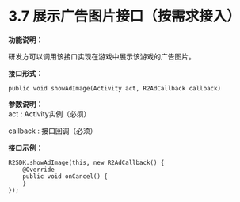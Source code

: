 # 3.7 展示广告图片接口（按需求接入）

**功能说明：**

研发方可以调用该接口实现在游戏中展示该游戏的广告图片。

**接口形式：**

```text
public void showAdImage(Activity act, R2AdCallback callback)
```

**参数说明：**  
 act : Activity实例（必须）

callback : 接口回调（必须）

**接口示例：**

```text
R2SDK.showAdImage(this, new R2AdCallback() {
    @Override
    public void onCancel() {
    }
});
```

